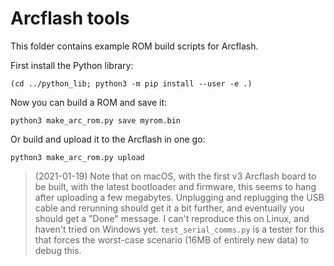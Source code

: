 # Arcflash tools

This folder contains example ROM build scripts for Arcflash.

First install the Python library:

~~~
(cd ../python_lib; python3 -m pip install --user -e .)
~~~

Now you can build a ROM and save it:

~~~
python3 make_arc_rom.py save myrom.bin
~~~

Or build and upload it to the Arcflash in one go:

~~~
python3 make_arc_rom.py upload
~~~

> (2021-01-19) Note that on macOS, with the first v3 Arcflash board to be built, with the latest bootloader and firmware, this seems to hang after uploading a few megabytes.  Unplugging and replugging the USB cable and rerunning should get it a bit further, and eventually you should get a "Done" message.  I can't reproduce this on Linux, and haven't tried on Windows yet.  `test_serial_comms.py` is a tester for this that forces the worst-case scenario (16MB of entirely new data) to debug this.
